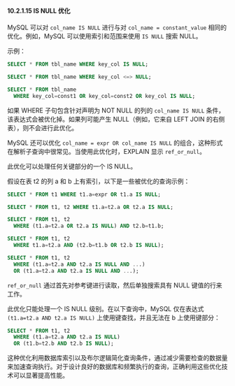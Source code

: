 #### 10.2.1.15 IS NULL 优化

MySQL 可以对 `col_name IS NULL` 进行与对 `col_name = constant_value` 相同的优化。例如，MySQL 可以使用索引和范围来使用 `IS NULL` 搜索 NULL。

示例：

```sql
SELECT * FROM tbl_name WHERE key_col IS NULL;

SELECT * FROM tbl_name WHERE key_col <=> NULL;

SELECT * FROM tbl_name
  WHERE key_col=const1 OR key_col=const2 OR key_col IS NULL;
```
如果 WHERE 子句包含针对声明为 NOT NULL 的列的 `col_name IS NULL` 条件，该表达式会被优化掉。如果列可能产生 NULL（例如，它来自 LEFT JOIN 的右侧表），则不会进行此优化。

MySQL 还可以优化 `col_name = expr OR col_name IS NULL` 的组合，这种形式在解析子查询中很常见。当使用此优化时，EXPLAIN 显示 `ref_or_null`。

此优化可以处理任何关键部分的一个 IS NULL。

假设在表 t2 的列 a 和 b 上有索引，以下是一些被优化的查询示例：

```sql
SELECT * FROM t1 WHERE t1.a=expr OR t1.a IS NULL;

SELECT * FROM t1, t2 WHERE t1.a=t2.a OR t2.a IS NULL;

SELECT * FROM t1, t2
  WHERE (t1.a=t2.a OR t2.a IS NULL) AND t2.b=t1.b;

SELECT * FROM t1, t2
  WHERE t1.a=t2.a AND (t2.b=t1.b OR t2.b IS NULL);

SELECT * FROM t1, t2
  WHERE (t1.a=t2.a AND t2.a IS NULL AND ...)
  OR (t1.a=t2.a AND t2.a IS NULL AND ...);
```
`ref_or_null` 通过首先对参考键进行读取，然后单独搜索具有 NULL 键值的行来工作。

此优化只能处理一个 IS NULL 级别。在以下查询中，MySQL 仅在表达式 `(t1.a=t2.a AND t2.a IS NULL)` 上使用键查找，并且无法在 b 上使用键部分：

```sql
SELECT * FROM t1, t2
  WHERE (t1.a=t2.a AND t2.a IS NULL)
  OR (t1.b=t2.b AND t2.b IS NULL);
```

这种优化利用数据库索引以及布尔逻辑简化查询条件，通过减少需要检查的数据量来加速查询执行。对于设计良好的数据库和频繁执行的查询，正确利用这些优化技术可以显著提高性能。